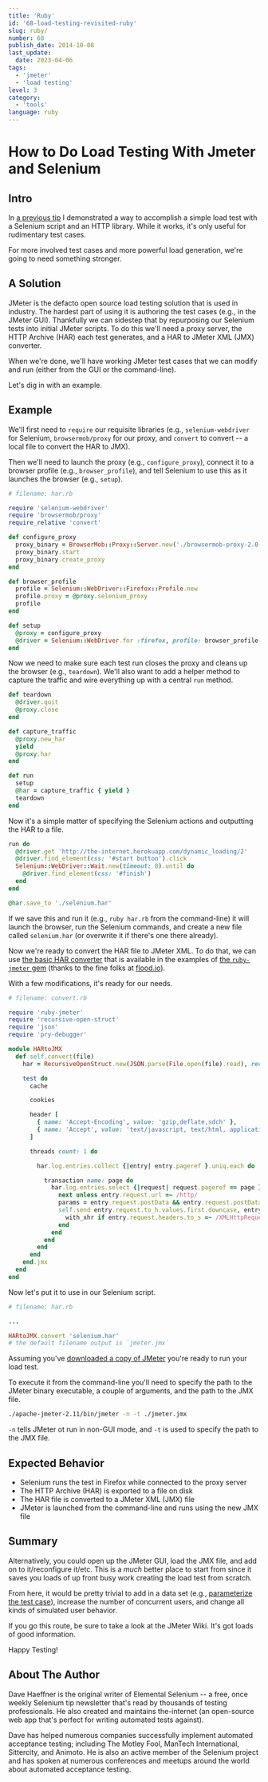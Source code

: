 ```yaml
---
title: 'Ruby'
id: '68-load-testing-revisited-ruby'
slug: ruby/
number: 68
publish_date: 2014-10-08
last_update:
  date: 2023-04-06
tags:
  - 'jmeter'
  - 'load testing'
level: 3
category:
  - 'tools'
language: ruby
---
```


# How to Do Load Testing With Jmeter and Selenium

## Intro

In [a previous tip](http://elementalselenium.com/tips/48-load-testing) I demonstrated a way to accomplish a simple load test with a Selenium script and an HTTP library. While it works, it's only useful for rudimentary test cases.

For more involved test cases and more powerful load generation, we're going to need something stronger.

## A Solution

JMeter is the defacto open source load testing solution that is used in industry. The hardest part of using it is authoring the test cases (e.g., in the JMeter GUI). Thankfully we can sidestep that by repurposing our Selenium tests into initial JMeter scripts. To do this we'll need a proxy server, the HTTP Archive (HAR) each test generates, and a HAR to JMeter XML (JMX) converter.

When we're done, we'll have working JMeter test cases that we can modify and run (either from the GUI or the command-line).

Let's dig in with an example.

## Example

We'll first need to `require` our requisite libraries (e.g., `selenium-webdriver` for Selenium, `browsermob/proxy` for our proxy, and `convert` to convert -- a local file to convert the HAR to JMX).

Then we'll need to launch the proxy (e.g., `configure_proxy`), connect it to a browser profile (e.g., `browser_profile`), and tell Selenium to use this as it launches the browser (e.g., `setup`).

```ruby
# filename: har.rb

require 'selenium-webdriver'
require 'browsermob/proxy'
require_relative 'convert'

def configure_proxy
  proxy_binary = BrowserMob::Proxy::Server.new('./browsermob-proxy-2.0-beta-9/bin/browsermob-proxy')
  proxy_binary.start
  proxy_binary.create_proxy
end

def browser_profile
  profile = Selenium::WebDriver::Firefox::Profile.new
  profile.proxy = @proxy.selenium_proxy
  profile
end

def setup
  @proxy = configure_proxy
  @driver = Selenium::WebDriver.for :firefox, profile: browser_profile
end
```

Now we need to make sure each test run closes the proxy and cleans up the browser (e.g., `teardown`). We'll also want to add a helper method to capture the traffic and wire everything up with a central `run` method.

```ruby
def teardown
  @driver.quit
  @proxy.close
end

def capture_traffic
  @proxy.new_har
  yield
  @proxy.har
end

def run
  setup
  @har = capture_traffic { yield }
  teardown
end
```

Now it's a simple matter of specifying the Selenium actions and outputting the HAR to a file.

```ruby
run do
  @driver.get 'http://the-internet.herokuapp.com/dynamic_loading/2'
  @driver.find_element(css: '#start button').click
  Selenium::WebDriver::Wait.new(timeout: 8).until do
    @driver.find_element(css: '#finish')
  end
end

@har.save_to './selenium.har'
```

If we save this and run it (e.g., `ruby har.rb` from the command-line) it will launch the browser, run the Selenium commands, and create a new file called `selenium.har` (or overwrite it if there's one there already).

Now we're ready to convert the HAR file to JMeter XML. To do that, we can use [the basic HAR converter](https://github.com/flood-io/ruby-jmeter/blob/master/examples/basic_har.rb) that is available in the examples of [the `ruby-jmeter` gem](https://github.com/flood-io/ruby-jmeter) (thanks to the fine folks at [flood.io](https://flood.io/)).

With a few modifications, it's ready for our needs.

```ruby
# filename: convert.rb

require 'ruby-jmeter'
require 'recursive-open-struct'
require 'json'
require 'pry-debugger'

module HARtoJMX
  def self.convert(file)
    har = RecursiveOpenStruct.new(JSON.parse(File.open(file).read), recurse_over_arrays: true)

    test do
      cache

      cookies

      header [
        { name: 'Accept-Encoding', value: 'gzip,deflate,sdch' },
        { name: 'Accept', value: 'text/javascript, text/html, application/xml, text/xml, */*' }
      ]

      threads count: 1 do

        har.log.entries.collect {|entry| entry.pageref }.uniq.each do |page|

          transaction name: page do
            har.log.entries.select {|request| request.pageref == page }.each do |entry|
              next unless entry.request.url =~ /http/
              params = entry.request.postData && entry.request.postData.params.collect {|param| [param.name, param.value] }.flatten
              self.send entry.request.to_h.values.first.downcase, entry.request.url, fill_in: Hash[*params] do
                with_xhr if entry.request.headers.to_s =~ /XMLHttpRequest/
              end
            end
          end
        end
      end
    end.jmx
  end
end
```

Now let's put it to use in our Selenium script.

```ruby
# filename: har.rb

...

HARtoJMX.convert 'selenium.har'
# the default filename output is `jmeter.jmx`
```

Assuming you've [downloaded a copy of JMeter](http://jmeter.apache.org/download_jmeter.cgi) you're ready to run your load test.

To execute it from the command-line you'll need to specify the path to the JMeter binary executable, a couple of arguments, and the path to the JMX file.

```sh
./apache-jmeter-2.11/bin/jmeter -n -t ./jmeter.jmx
```

`-n` tells JMeter ot run in non-GUI mode, and `-t` is used to specify the path to the JMX file.

## Expected Behavior

+ Selenium runs the test in Firefox while connected to the proxy server
+ The HTTP Archive (HAR) is exported to a file on disk
+ The HAR file is converted to a JMeter XML (JMX) file
+ JMeter is launched from the command-line and runs using the new JMX file

## Summary

Alternatively, you could open up the JMeter GUI, load the JMX file, and add on to it/reconfigure it/etc. This is a _much_ better place to start from since it saves you loads of up front busy work creating the load test from scratch.

From here, it would be pretty trivial to add in a data set (e.g., [parameterize the test case](https://wiki.apache.org/jmeter/JMeterFAQ#How_do_I_parameterize_my_JMeter_test_cases.3F)), increase the number of concurrent users, and change all kinds of simulated user behavior.

If you go this route, be sure to take a look at the JMeter Wiki. It's got loads of good information.

Happy Testing!

## About The Author

Dave Haeffner is the original writer of Elemental Selenium -- a free, once weekly Selenium tip newsletter that's read by thousands of testing professionals. He also created and maintains the-internet (an open-source web app that's perfect for writing automated tests against).

Dave has helped numerous companies successfully implement automated acceptance testing; including The Motley Fool, ManTech International, Sittercity, and Animoto. He is also an active member of the Selenium project and has spoken at numerous conferences and meetups around the world about automated acceptance testing.
